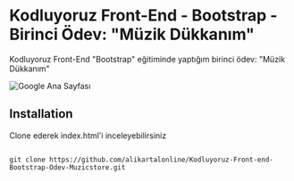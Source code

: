 # Kodluyoruz Front-End - Bootstrap - Birinci Ödev: "Müzik Dükkanım"

Kodluyoruz Front-End "Bootstrap" eğitiminde yaptığım birinci ödev:  "Müzik Dükkanım" 


![Google Ana Sayfası](https://i.hizliresim.com/eh20r6s.gif)



## Installation

Clone ederek index.html'i inceleyebilirsiniz


```

git clone https://github.com/alikartalonline/Kodluyoruz-Front-end-Bootstrap-Odev-Muzicstore.git

```



